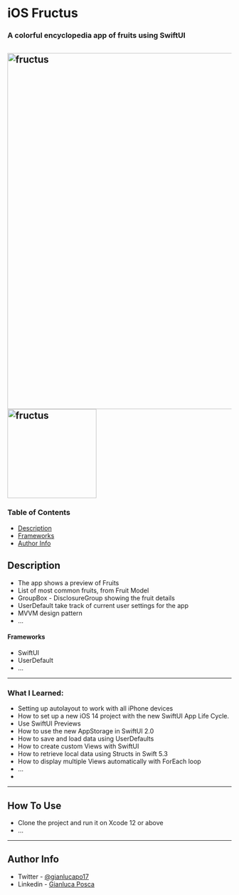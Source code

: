 # iOS Fructus

### A colorful encyclopedia app of fruits using SwiftUI

<img width="800"  alt="fructus" src="https://user-images.githubusercontent.com/16993073/166144365-e86eee9d-ed06-4ce4-bbbf-09451bc44cc6.png"> <img width="200" alt="fructus" src="https://user-images.githubusercontent.com/16993073/166145002-503fc4d1-e2f8-4c4a-b0e7-a8d457e5ba35.gif">
---

### Table of Contents

- [Description](#description)
- [Frameworks](#frameworks)
- [Author Info](#author-info)

## Description

- The app shows a preview of Fruits
- List of most common fruits, from Fruit Model
- GroupBox - DisclosureGroup showing the fruit details
- UserDefault take track of current user settings for the app
- MVVM design pattern
- ...

#### Frameworks

- SwiftUI
- UserDefault
- ...

---
### What I Learned:

- Setting up autolayout to work with all iPhone devices
- How to set up a new iOS 14 project with the new SwiftUI App Life Cycle.
- Use SwiftUI Previews
- How to use the new AppStorage in SwiftUI 2.0
- How to save and load data using UserDefaults
- How to create custom Views with SwiftUI
- How to retrieve local data using Structs in Swift 5.3
- How to display multiple Views automatically with ForEach loop
- ...
- 
---

## How To Use

- Clone the project and run it on Xcode 12 or above
- ...
---

## Author Info

- Twitter - [@gianlucapo17](https://twitter.com/gianlucapo17)
- Linkedin - [Gianluca Posca](https://www.linkedin.com/in/gianluca-posca-233868123)
